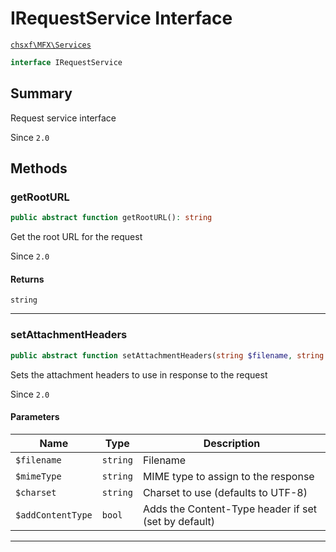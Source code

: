 # IRequestService Interface

[`chsxf\MFX\Services`](API-Namespace-Services)

```php
interface IRequestService
```

## Summary

Request service interface

Since `2.0`

## Methods

### getRootURL

```php
public abstract function getRootURL(): string
```

Get the root URL for the request

Since `2.0`

#### Returns

`string` 

---

### setAttachmentHeaders

```php
public abstract function setAttachmentHeaders(string $filename, string $mimeType, string $charset = 'UTF-8', bool $addContentType = true): void
```

Sets the attachment headers to use in response to the request

Since `2.0`

#### Parameters

| Name              | Type     | Description                                          |
| ----------------- | -------- | ---------------------------------------------------- |
| `$filename`       | `string` | Filename                                             |
| `$mimeType`       | `string` | MIME type to assign to the response                  |
| `$charset`        | `string` | Charset to use (defaults to UTF-8)                   |
| `$addContentType` | `bool`   | Adds the Content-Type header if set (set by default) |

---

